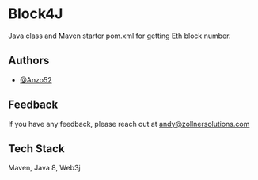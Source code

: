 
# Block4J

Java class and Maven starter pom.xml for getting Eth block number.


## Authors

- [@Anzo52](https://www.github.com/Anzo52)
## Feedback

If you have any feedback, please reach out at andy@zollnersolutions.com


## Tech Stack

Maven, Java 8, Web3j

